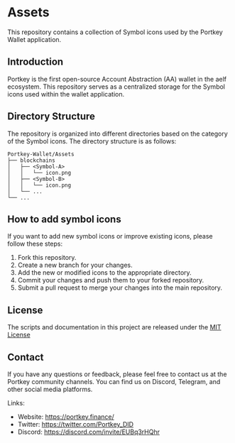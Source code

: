 # Assets

This repository contains a collection of Symbol icons used by the Portkey Wallet application.

## Introduction

Portkey is the first open-source Account Abstraction (AA) wallet in the aelf ecosystem. This repository serves as a centralized storage for the Symbol icons used within the wallet application.

## Directory Structure

The repository is organized into different directories based on the category of the Symbol icons. The directory structure is as follows:

```
Portkey-Wallet/Assets
├── blockchains
│   ├── <Symbol-A>
│   │   └── icon.png
│   ├── <Symbol-B>
│   │   └── icon.png
│   └── ...
└── ...
```

## How to add symbol icons

If you want to add new symbol icons or improve existing icons, please follow these steps:

1. Fork this repository.
2. Create a new branch for your changes.
3. Add the new or modified icons to the appropriate directory.
4. Commit your changes and push them to your forked repository.
5. Submit a pull request to merge your changes into the main repository.

## License

The scripts and documentation in this project are released under the [MIT License](LICENSE)

## Contact

If you have any questions or feedback, please feel free to contact us at the Portkey community channels. You can find us on Discord, Telegram, and other social media platforms.

Links:

- Website: https://portkey.finance/
- Twitter: https://twitter.com/Portkey_DID
- Discord: https://discord.com/invite/EUBq3rHQhr